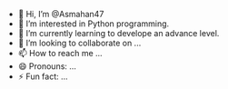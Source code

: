 - 👋 Hi, I’m @Asmahan47
- 👀 I’m interested in Python programming.
- 🌱 I’m currently learning to develope an advance level.
- 💞️ I’m looking to collaborate on ...
- 📫 How to reach me ...
- 😄 Pronouns: ...
- ⚡ Fun fact: ...

<!---
Asmahan47/Asmahan47 is a ✨ special ✨ repository because its `README.md` (this file) appears on your GitHub profile.
You can click the Preview link to take a look at your changes.
--->
